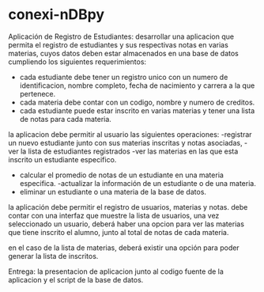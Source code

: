 # conexi-nDBpy
Aplicación de Registro de Estudiantes:
desarrollar una aplicacion que permita el registro de estudiantes y sus respectivas notas en varias materias, cuyos datos deben estar almacenados en una base de datos cumpliendo  los siguientes  requerimientos:
- cada estudiante debe tener un registro unico con un numero de identificacion, nombre completo, fecha de nacimiento y carrera a la que pertenece.
- cada materia debe contar con un codigo, nombre y numero de creditos.
- cada estudiante puede estar inscrito en varias materias y tener una lista de notas para cada materia.


la aplicacion debe permitir al usuario las siguientes operaciones:
-registrar un nuevo estudiante junto con sus materias inscritas y notas asociadas,
-ver la lista de estudiantes registrados
-ver las materias en las que esta inscrito un estudiante especifico.
- calcular el promedio de notas de un estudiante en una materia especifica.
-actualizar la información  de un estudiante o de una materia.
- eliminar un estudiante o una materia de la base de datos.

la aplicación debe  permitir el registro de usuarios, materias y notas. debe contar con una interfaz que muestre la lista de usuarios, una vez seleccionado un usuario, deberá haber una opcion para ver las materias que tiene inscrito el alumno, junto al total de notas de cada materia.

en el caso de la lista de materias, deberá existir una opción para poder generar la lista de inscritos.

Entrega:  la presentacion de aplicacion junto al codigo fuente de la aplicacion y el script de la base de datos.
